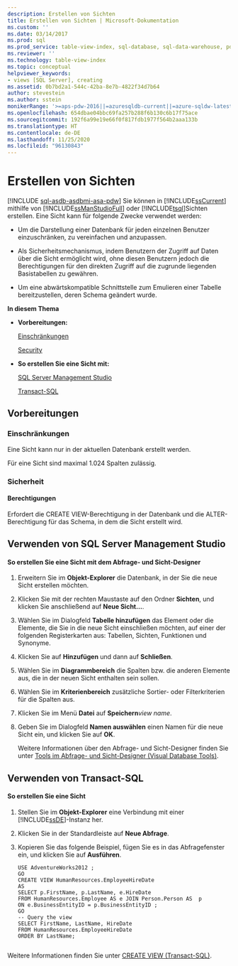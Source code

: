 ```yaml
---
description: Erstellen von Sichten
title: Erstellen von Sichten | Microsoft-Dokumentation
ms.custom: ''
ms.date: 03/14/2017
ms.prod: sql
ms.prod_service: table-view-index, sql-database, sql-data-warehouse, pdw
ms.reviewer: ''
ms.technology: table-view-index
ms.topic: conceptual
helpviewer_keywords:
- views [SQL Server], creating
ms.assetid: 0b7bd2a1-544c-42ba-8e7b-4822f34d7b64
author: stevestein
ms.author: sstein
monikerRange: '>=aps-pdw-2016||=azuresqldb-current||=azure-sqldw-latest||>=sql-server-2016||=sqlallproducts-allversions||>=sql-server-linux-2017||=azuresqldb-mi-current'
ms.openlocfilehash: 654dbae04bbc69fa257b288f6b130c6b17f75ace
ms.sourcegitcommit: 192f6a99e19e66f0f817fdb1977f564b2aaa133b
ms.translationtype: HT
ms.contentlocale: de-DE
ms.lasthandoff: 11/25/2020
ms.locfileid: "96130843"
---
```

# <a name="create-views"></a>Erstellen von Sichten
[!INCLUDE [sql-asdb-asdbmi-asa-pdw](../../includes/applies-to-version/sql-asdb-asdbmi-asa-pdw.md)]
  Sie können in [!INCLUDE[ssCurrent](../../includes/sscurrent-md.md)] mithilfe von [!INCLUDE[ssManStudioFull](../../includes/ssmanstudiofull-md.md)] oder [!INCLUDE[tsql](../../includes/tsql-md.md)]Sichten erstellen. Eine Sicht kann für folgende Zwecke verwendet werden:  
  
-   Um die Darstellung einer Datenbank für jeden einzelnen Benutzer einzuschränken, zu vereinfachen und anzupassen.  
  
-   Als Sicherheitsmechanismus, indem Benutzern der Zugriff auf Daten über die Sicht ermöglicht wird, ohne diesen Benutzern jedoch die Berechtigungen für den direkten Zugriff auf die zugrunde liegenden Basistabellen zu gewähren.  
  
-   Um eine abwärtskompatible Schnittstelle zum Emulieren einer Tabelle bereitzustellen, deren Schema geändert wurde.  
  
 **In diesem Thema**  
  
-   **Vorbereitungen:**  
  
     [Einschränkungen](#Restrictions)  
  
     [Security](#Security)  
  
-   **So erstellen Sie eine Sicht mit:**  
  
     [SQL Server Management Studio](#SSMSProcedure)  
  
     [Transact-SQL](#TsqlProcedure)  
  
##  <a name="before-you-begin"></a><a name="BeforeYouBegin"></a> Vorbereitungen  
  
###  <a name="limitations-and-restrictions"></a><a name="Restrictions"></a> Einschränkungen  
 Eine Sicht kann nur in der aktuellen Datenbank erstellt werden.  
  
 Für eine Sicht sind maximal 1.024 Spalten zulässig.  
  
###  <a name="security"></a><a name="Security"></a> Sicherheit  
  
####  <a name="permissions"></a><a name="Permissions"></a> Berechtigungen  
 Erfordert die CREATE VIEW-Berechtigung in der Datenbank und die ALTER-Berechtigung für das Schema, in dem die Sicht erstellt wird.  
  
##  <a name="using-sql-server-management-studio"></a><a name="SSMSProcedure"></a> Verwenden von SQL Server Management Studio  
  
#### <a name="to-create-a-view-by-using-the-query-and-view-designer"></a>So erstellen Sie eine Sicht mit dem Abfrage- und Sicht-Designer  
  
1.  Erweitern Sie im **Objekt-Explorer** die Datenbank, in der Sie die neue Sicht erstellen möchten.  
  
2.  Klicken Sie mit der rechten Maustaste auf den Ordner **Sichten**, und klicken Sie anschließend auf **Neue Sicht…**.  
  
3.  Wählen Sie im Dialogfeld **Tabelle hinzufügen** das Element oder die Elemente, die Sie in die neue Sicht einschließen möchten, auf einer der folgenden Registerkarten aus: Tabellen, Sichten, Funktionen und Synonyme.  
  
4.  Klicken Sie auf **Hinzufügen** und dann auf **Schließen**.  
  
5.  Wählen Sie im **Diagrammbereich** die Spalten bzw. die anderen Elemente aus, die in der neuen Sicht enthalten sein sollen.  
  
6.  Wählen Sie im **Kriterienbereich** zusätzliche Sortier- oder Filterkriterien für die Spalten aus.  
  
7.  Klicken Sie im Menü **Datei** auf **Speichern**_view name_.  
  
8.  Geben Sie im Dialogfeld **Namen auswählen** einen Namen für die neue Sicht ein, und klicken Sie auf **OK**.  

     Weitere Informationen über den Abfrage- und Sicht-Designer finden Sie unter [Tools im Abfrage- und Sicht-Designer &#40;Visual Database Tools&#41;](../../ssms/visual-db-tools/query-and-view-designer-tools-visual-database-tools.md).  
  
##  <a name="using-transact-sql"></a><a name="TsqlProcedure"></a> Verwenden von Transact-SQL  
  
#### <a name="to-create-a-view"></a>So erstellen Sie eine Sicht  
  
1.  Stellen Sie im **Objekt-Explorer** eine Verbindung mit einer [!INCLUDE[ssDE](../../includes/ssde-md.md)]-Instanz her.  
  
2.  Klicken Sie in der Standardleiste auf **Neue Abfrage**.  
  
3.  Kopieren Sie das folgende Beispiel, fügen Sie es in das Abfragefenster ein, und klicken Sie auf **Ausführen**.  
  
    ```  
    USE AdventureWorks2012 ;   
    GO  
    CREATE VIEW HumanResources.EmployeeHireDate  
    AS  
    SELECT p.FirstName, p.LastName, e.HireDate  
    FROM HumanResources.Employee AS e JOIN Person.Person AS  p  
    ON e.BusinessEntityID = p.BusinessEntityID ;   
    GO  
    -- Query the view  
    SELECT FirstName, LastName, HireDate  
    FROM HumanResources.EmployeeHireDate  
    ORDER BY LastName;  
  
    ```  
  
 Weitere Informationen finden Sie unter [CREATE VIEW &#40;Transact-SQL&#41;](../../t-sql/statements/create-view-transact-sql.md).  
  
